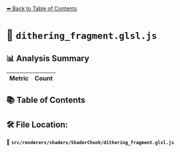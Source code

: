 [⬅️ Back to Table of Contents](../../../../index.md)

# 📄 `dithering_fragment.glsl.js`

## 📊 Analysis Summary

| Metric | Count |
|--------|-------|

## 📚 Table of Contents


## 🛠️ File Location:
📂 **`src/renderers/shaders/ShaderChunk/dithering_fragment.glsl.js`**